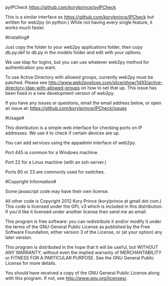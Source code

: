 pyIPCheck
https://github.com/korylprince/pyIPCheck

This is a similar interface as https://github.com/korylprince/IPCheck but written for web2py (in python.) While not having every single feature, it works much faster.

#Installing#

Just copy the folder to your web2py applications folder, then copy db.py.def to db.py in the models folder and edit with your options.

We use ldap for logins, but you can use whatever web2py method for authentication you want. 

To use Active Directory with allowed groups, currently web2py must be patched.
Please see http://www.web2pyslices.com/slice/show/1493/active-directory-ldap-with-allowed-groups on how to set that up.
This issue has been fixed in a new development version of web2py.

If you have any issues or questions, email the email address below, or open an issue at:
https://github.com/korylprince/IPCheck/issues

#Usage#

This distribution is a simple web interface for checking ports on IP addresses. We use it to check if certain devices are up.

You can add services using the appadmin interface of web2py.

Port 445 is common for a Windows machine.

Port 22 for a Linux machine (with an ssh-server.)

Ports 80 or 23 are commonly used for switches.

#Copyright Information#

Some javascript code may have their own license.

All other code is Copyright 2012 Kory Prince (korylprince at gmail dot com.) This code is licensed under the GPL v3 which is included in this distribution. If you'd like it licensed under another license then send me an email.

This program is free software: you can redistribute it and/or modify
it under the terms of the GNU General Public License as published by
the Free Software Foundation, either version 3 of the License, or
(at your option) any later version.

This program is distributed in the hope that it will be useful,
but WITHOUT ANY WARRANTY; without even the implied warranty of
MERCHANTABILITY or FITNESS FOR A PARTICULAR PURPOSE.  See the
GNU General Public License for more details.

You should have received a copy of the GNU General Public License
along with this program.  If not, see <http://www.gnu.org/licenses/>.
